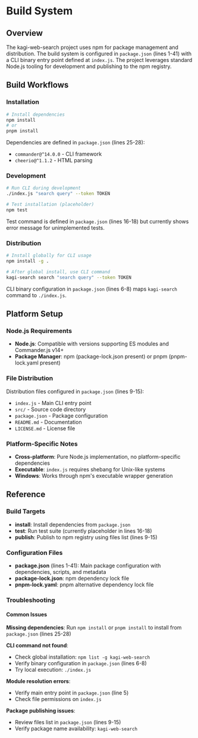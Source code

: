<!-- Generated: 2025-08-04T21:37:01+02:00 -->

# Build System

## Overview

The kagi-web-search project uses npm for package management and distribution. The build system is configured in `package.json` (lines 1-41) with a CLI binary entry point defined at `index.js`. The project leverages standard Node.js tooling for development and publishing to the npm registry.

## Build Workflows

### Installation

```bash
# Install dependencies
npm install
# or
pnpm install
```

Dependencies are defined in `package.json` (lines 25-28):
- `commander@^14.0.0` - CLI framework
- `cheerio@^1.1.2` - HTML parsing

### Development

```bash
# Run CLI during development
./index.js "search query" --token TOKEN

# Test installation (placeholder)
npm test
```

Test command is defined in `package.json` (lines 16-18) but currently shows error message for unimplemented tests.

### Distribution

```bash
# Install globally for CLI usage
npm install -g .

# After global install, use CLI command
kagi-search search "search query" --token TOKEN
```

CLI binary configuration in `package.json` (lines 6-8) maps `kagi-search` command to `./index.js`.

## Platform Setup

### Node.js Requirements

- **Node.js**: Compatible with versions supporting ES modules and Commander.js v14+
- **Package Manager**: npm (package-lock.json present) or pnpm (pnpm-lock.yaml present)

### File Distribution

Distribution files configured in `package.json` (lines 9-15):
- `index.js` - Main CLI entry point
- `src/` - Source code directory
- `package.json` - Package configuration
- `README.md` - Documentation
- `LICENSE.md` - License file

### Platform-Specific Notes

- **Cross-platform**: Pure Node.js implementation, no platform-specific dependencies
- **Executable**: `index.js` requires shebang for Unix-like systems
- **Windows**: Works through npm's executable wrapper generation

## Reference

### Build Targets

- **install**: Install dependencies from `package.json`
- **test**: Run test suite (currently placeholder in lines 16-18)
- **publish**: Publish to npm registry using files list (lines 9-15)

### Configuration Files

- **package.json** (lines 1-41): Main package configuration with dependencies, scripts, and metadata
- **package-lock.json**: npm dependency lock file
- **pnpm-lock.yaml**: pnpm alternative dependency lock file

### Troubleshooting

#### Common Issues

**Missing dependencies**: Run `npm install` or `pnpm install` to install from `package.json` (lines 25-28)

**CLI command not found**: 
- Check global installation: `npm list -g kagi-web-search`
- Verify binary configuration in `package.json` (lines 6-8)
- Try local execution: `./index.js`

**Module resolution errors**: 
- Verify main entry point in `package.json` (line 5)
- Check file permissions on `index.js`

**Package publishing issues**:
- Review files list in `package.json` (lines 9-15)
- Verify package name availability: `kagi-web-search`